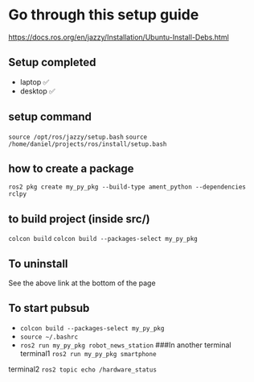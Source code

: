 # Go through this setup guide
https://docs.ros.org/en/jazzy/Installation/Ubuntu-Install-Debs.html

## Setup completed
- laptop ✅
- desktop ✅

## setup command
`source /opt/ros/jazzy/setup.bash`
`source /home/daniel/projects/ros/install/setup.bash`

## how to create a package
`ros2 pkg create my_py_pkg --build-type ament_python --dependencies rclpy`

## to build project (inside src/)
`colcon build`
`colcon build --packages-select my_py_pkg`

## To uninstall
See the above link at the bottom of the page

## To start pubsub
- `colcon build --packages-select my_py_pkg`
- `source ~/.bashrc`
- `ros2 run my_py_pkg robot_news_station`
###In another terminal
terminal1
`ros2 run my_py_pkg smartphone`

terminal2
`ros2 topic echo /hardware_status`


